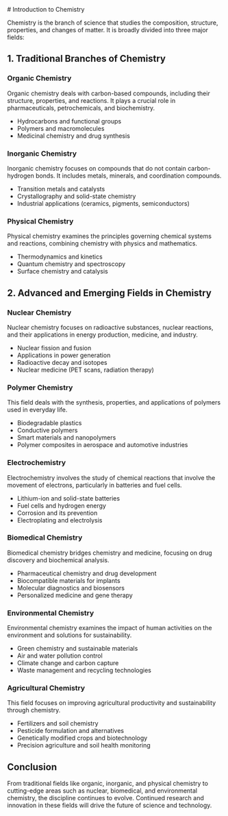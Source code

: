 <!DOCTYPE html>
<html lang="en">
<head>
    <meta charset="UTF-8"># Introduction to Chemistry

Chemistry is the branch of science that studies the composition, structure, properties, and changes of matter. It is broadly divided into three major fields:

## 1. Traditional Branches of Chemistry
### Organic Chemistry
Organic chemistry deals with carbon-based compounds, including their structure, properties, and reactions. It plays a crucial role in pharmaceuticals, petrochemicals, and biochemistry.
- Hydrocarbons and functional groups
- Polymers and macromolecules
- Medicinal chemistry and drug synthesis

### Inorganic Chemistry
Inorganic chemistry focuses on compounds that do not contain carbon-hydrogen bonds. It includes metals, minerals, and coordination compounds.
- Transition metals and catalysts
- Crystallography and solid-state chemistry
- Industrial applications (ceramics, pigments, semiconductors)

### Physical Chemistry
Physical chemistry examines the principles governing chemical systems and reactions, combining chemistry with physics and mathematics.
- Thermodynamics and kinetics
- Quantum chemistry and spectroscopy
- Surface chemistry and catalysis

## 2. Advanced and Emerging Fields in Chemistry
### Nuclear Chemistry
Nuclear chemistry focuses on radioactive substances, nuclear reactions, and their applications in energy production, medicine, and industry.
- Nuclear fission and fusion
- Applications in power generation
- Radioactive decay and isotopes
- Nuclear medicine (PET scans, radiation therapy)

### Polymer Chemistry
This field deals with the synthesis, properties, and applications of polymers used in everyday life.
- Biodegradable plastics
- Conductive polymers
- Smart materials and nanopolymers
- Polymer composites in aerospace and automotive industries

### Electrochemistry
Electrochemistry involves the study of chemical reactions that involve the movement of electrons, particularly in batteries and fuel cells.
- Lithium-ion and solid-state batteries
- Fuel cells and hydrogen energy
- Corrosion and its prevention
- Electroplating and electrolysis

### Biomedical Chemistry
Biomedical chemistry bridges chemistry and medicine, focusing on drug discovery and biochemical analysis.
- Pharmaceutical chemistry and drug development
- Biocompatible materials for implants
- Molecular diagnostics and biosensors
- Personalized medicine and gene therapy

### Environmental Chemistry
Environmental chemistry examines the impact of human activities on the environment and solutions for sustainability.
- Green chemistry and sustainable materials
- Air and water pollution control
- Climate change and carbon capture
- Waste management and recycling technologies

### Agricultural Chemistry
This field focuses on improving agricultural productivity and sustainability through chemistry.
- Fertilizers and soil chemistry
- Pesticide formulation and alternatives
- Genetically modified crops and biotechnology
- Precision agriculture and soil health monitoring

## Conclusion
From traditional fields like organic, inorganic, and physical chemistry to cutting-edge areas such as nuclear, biomedical, and environmental chemistry, the discipline continues to evolve. Continued research and innovation in these fields will drive the future of science and technology.


   
